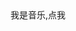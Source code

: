 <!DOCTYPE html>
<html lang="zh-cn">
<head>
	<meta charset="utf-8">
	<title>小小的世界</title>
</head>
<body>
	<div class="play">我是音乐,点我</div>
	<audio src="qby.mp3" id="myMusic"></audio>
	<script >
		var btn = document.getElementsByClassName("play")[0];
		var myMusic = document.getElementsById("myMusic");
		var onOff=true;
        btn.onclick = function();{
        	if (onOff) 
        	{
        		myMusic.play();
        		onOff=false;
        	}
        	else{
        		myMusic.pause();
        		onOff=true;
        	}
        	
        }
	</script>
	<h1>哇哈哈哈，俺是1.0</h1>
	<p>想必你已经见过俺滴弟弟2.0了吧</p>
	<p>按走的小清新风格，简约，内敛，沉静，大道至简</p>
	<h1>俺滴任务</h1>
	<p>那就是</p>
<p>求指教，俺这种音乐播不了（哭）是Js不对吗</p>
<img src="cuo.jpg">
<h3>超级建议点赞，看看会发生啥！！！！</h3>
<p>可以多点几次哦</p>
<table>
	<td id="control"><img src="zan.bmp"></td>
	<td><img src="bi.bmp"></td>
	<td><img src="xing.bmp"> </td>

</table>
<script >
	var e,i;
	e=document.getElementsById("control")
	i=0;
	e.onclick=function(){
		if(i==0){
			alert("谢谢屏幕前的大帅哥，还有大漂亮")；
			i++;
		}if(i==1){
			alert("点赞的各位父老乡亲们，出门捡到钱")；
			i++
		}if(i==2){
			alert("点赞的各位父老乡亲们，游戏不掉线")；
			i++
		}if(i==3){
			alert("点赞的各位父老乡亲们，活到一万岁")；
			i++
		}else{
			alert("施主，真没了")；
			i=0；
		}
		return false;
	}
</script>
</body>
</html>
